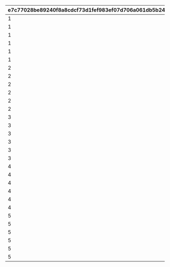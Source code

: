 |e7c77028be89240f8a8cdcf73d1fef983ef07d706a061db5b2473f68eefca3c6|41f5be37a0fa5a86b285702345f9264b0c550bf2c90e1a33feb94d00f2a08f3e|7c9b2214b9686c7b0bf48b3df7bf79efa24776442aa0735de15dae5fa86104bc|2427124a8bbb317f9b51ad19fd1c23004f8db3b3e4ff0764782307cf671150ff|
| --- | --- | --- | --- |
|1|1|18|4301511|
|1|2|18|4301512|
|1|3|18|4301513|
|1|4|18|4301514|
|1|5|18|4301515|
|1|6|2|26202|
|2|1|18|4302511|
|2|2|18|4302512|
|2|3|18|4302513|
|2|4|18|4302514|
|2|5|18|4302515|
|2|6|2|26202|
|3|1|18|4303511|
|3|2|18|4303512|
|3|3|18|4303513|
|3|4|18|4303514|
|3|5|18|4303515|
|3|6|2|26202|
|4|1|18|4304511|
|4|2|18|4304512|
|4|3|18|4304513|
|4|4|18|4304514|
|4|5|18|4304515|
|4|6|2|26202|
|5|1|18|4305511|
|5|2|18|4305512|
|5|3|18|4305513|
|5|4|18|4305514|
|5|5|18|4305515|
|5|6|2|26202|